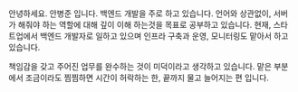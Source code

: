 <div>
  안녕하세요. 안병준 입니다.
  백엔드 개발을 주로 하고 있습니다. 언어와 상관없이, 서버가 해줘야 하는 역할에 대해 깊이 이해 하는것을 목표로 공부하고 있습니다.
  현재, 스타트업에서 백엔드 개발자로 일하고 있으며 인프라 구축과 운영, 모니터링도 맡아서 하고 있습니다.

  책임감을 갖고 주어진 업무를 완수하는 것이 미덕이라고 생각하고 있습니다.
  맡은 부분에서 조금이라도 찜찜하면 시간이 허락하는 한, 끝까지 물고 늘어지는 편 입니다.
</div>
